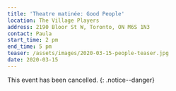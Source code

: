```yaml
---
title: 'Theatre matinée: Good People'
location: The Village Players
address: 2190 Bloor St W, Toronto, ON M6S 1N3
contact: Paula
start_time: 2 pm
end_time: 5 pm
teaser: /assets/images/2020-03-15-people-teaser.jpg
date: 2020-03-15
---
```


This event has been cancelled.
{: .notice--danger}
